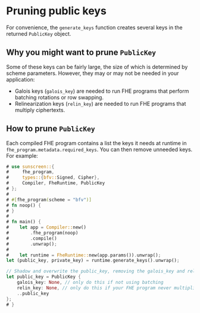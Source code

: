 # Pruning public keys
For convenience, the `generate_keys` function creates several keys in the returned `PublicKey` object.

## Why you might want to prune `PublicKey`
Some of these keys can be fairly large, the size of which is determined by scheme parameters. However, they may or may not be needed in your application:

* Galois keys (`galois_key`) are needed to run FHE programs that perform batching rotations or row swapping.
* Relinearization keys (`relin_key`) are needed to run FHE programs that multiply ciphertexts.


## How to prune `PublicKey`

Each compiled FHE program contains a list the keys it needs at runtime in `fhe_program.metadata.required_keys`. You can then remove unneeded keys. For example:
```rust
# use sunscreen::{
#     fhe_program,
#     types::{bfv::Signed, Cipher},
#     Compiler, FheRuntime, PublicKey
# };
#
# #[fhe_program(scheme = "bfv")]
# fn noop() {
# }
#
# fn main() {
#    let app = Compiler::new()
#        .fhe_program(noop)
#        .compile()
#        .unwrap();
#
#    let runtime = FheRuntime::new(app.params()).unwrap();
let (public_key, private_key) = runtime.generate_keys().unwrap();

// Shadow and overwrite the public_key, removing the galois_key and relin_key
let public_key = PublicKey {
    galois_key: None, // only do this if not using batching
    relin_key: None, // only do this if your FHE program never multiplies ciphertexts
    ..public_key
};
# }
```

